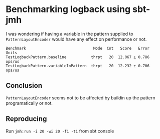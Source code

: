 # Benchmarking logback using sbt-jmh

I was wondering if having a variable in the pattern supplied to 
`PatternLayoutEncoder` would have any effect on performance or not.

```
Benchmark                              Mode  Cnt   Score   Error   Units
TestLogbackPattern.baseline           thrpt   20  12.067 ± 0.786  ops/us
TestLogbackPattern.variableInPattern  thrpt   20  12.232 ± 0.706  ops/us
```

## Conclusion

`PatternLayoutEncoder` seems not to be affected by buildin up the 
pattern programatically or not.

## Reproducing

Run `jmh:run -i 20 -wi 20 -f1 -t1` from sbt console
